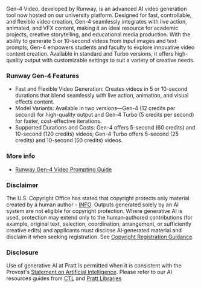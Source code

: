 Gen-4 Video, developed by Runway, is an advanced AI video generation tool now hosted on our university platform. Designed for fast, controllable, and flexible video creation, Gen-4 seamlessly integrates with live action, animated, and VFX content, making it an ideal resource for academic projects, creative storytelling, and educational media production. With the ability to generate 5 or 10-second videos from input images and text prompts, Gen-4 empowers students and faculty to explore innovative video content creation. Available in standard and Turbo versions, it offers high-quality output with customizable settings to suit a variety of creative needs.

### Runway Gen-4 Features
- Fast and Flexible Video Generation: Creates videos in 5 or 10-second durations that blend seamlessly with live action, animation, and visual effects content.
- Model Variants: Available in two versions—Gen-4 (12 credits per second) for high-quality output and Gen-4 Turbo (5 credits per second) for faster, cost-effective iterations.
- Supported Durations and Costs: Gen-4 offers 5-second (60 credits) and 10-second (120 credits) videos; Gen-4 Turbo offers 5-second (25 credits) and 10-second (50 credits) videos.

### More info
- [Runway Gen-4 Video Prompting Guide](https://help.runwayml.com/hc/en-us/articles/37327109429011-Creating-with-Gen-4-Video)

### Disclaimer
The U.S. Copyright Office has stated that copyright protects only material created by a human author - [INFO](https://www.copyright.gov/ai/). Outputs generated solely by an AI system are not eligible for copyright protection. Where generative AI is used, protection may extend only to the human‑authored contributions (for example, original text, selection, coordination, arrangement, or sufficiently creative edits) and applicants must disclose AI‑generated material and disclaim it when seeking registration. See [Copyright Registration Guidance](https://www.federalregister.gov/documents/2023/03/16/2023-05321/copyright-registration-guidance-works-containing-material-generated-by-artificial-intelligence).

### Disclosure
Use of generative AI at Pratt is permitted when it is consistent with the Provost's [Statement on Artificial Intelligence](https://www.pratt.edu/resources/statement-on-artificial-intelligence/). Please refer to our AI resources guides from [CTL](https://prattctl.org/tag/ai/) and [Pratt Libraries](https://libguides.pratt.edu/c.php?g=1351566&_gl=1*1e9pi31*_gcl_au*MTU2Mzg1NzQ4MC4xNzUyNTkzMzUy)

